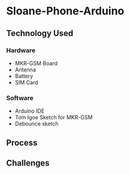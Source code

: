 # Sloane-Phone-Arduino

## Technology Used

### Hardware

- MKR-GSM Board
- Antenna
- Battery
- SIM Card

### Software

- Arduino IDE
- Tom Igoe Sketch for MKR-GSM
- Debounce sketch

## Process

## Challenges
